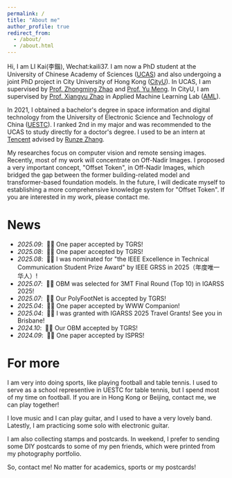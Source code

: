 ```yaml
---
permalink: /
title: "About me"
author_profile: true
redirect_from: 
  - /about/
  - /about.html
---
```


Hi, I am LI Kai(李鍇), Wechat:kaili37. I am now a PhD student at the University of Chinese Academy of Sciences ([UCAS](https://english.ucas.ac.cn/)) and also undergoing a joint PhD project in City University of Hong Kong ([CityU](https://www.cityu.edu.hk/)). In UCAS, I am supervised by [Prof. Zhongming Zhao](http://www.aircas.cas.cn/ykjs/lrld/202505/t20250521_7789207.html) and [Prof. Yu Meng](https://people.ucas.ac.cn/~0010249). In CityU, I am supervised by [Prof. Xiangyu Zhao](https://zhaoxyai.github.io/) in Applied Machine Learning Lab ([AML](https://aml-cityu.github.io/)). 


In 2021, I obtained a bachelor's degree in space information and digital technology from the University of Electronic Science and Technology of China ([UESTC](https://en.uestc.edu.cn/)). I ranked 2nd in my major and was recommended to the UCAS to study directly for a doctor's degree. I used to be an intern at [Tencent](https://www.tencent.com/en-us) advised by [Runze Zhang](https://scholar.google.com.hk/citations?user=o41-Nj8AAAAJ&hl=zh-CN&oi=ao). 

My researches focus on computer vision and remote sensing images. Recently, most of my work will concentrate on Off-Nadir Images. I proposed a very important concept, "Offset Token", in Off-Nadir Images, which bridged the gap between the former building-related model and transformer-based foundation models. In the future, I will dedicate myself to establishing a more comprehensive knowledge system for "Offset Token". If you are interested in my work, please contact me. 

News
======
- *2025.09*: &nbsp;🎉🎉 One paper accepted by TGRS!
- *2025.08*: &nbsp;🎉🎉 One paper accepted by TGRS!
- *2025.08*: &nbsp;👏👏 I was nominated for "the IEEE Excellence in Technical Communication Student Prize Award" by IEEE GRSS in 2025（年度唯一华人）!
- *2025.07*: &nbsp;👏👏 OBM was selected for 3MT Final Round (Top 10) in IGARSS 2025!
- *2025.07*: &nbsp;🎉🎉 Our PolyFootNet is accepted by TGRS!
- *2025.04*: &nbsp;🎉🎉 One paper accepted by WWW Companion!
- *2025.04*: &nbsp;👏👏 I was granted with IGARSS 2025 Travel Grants! See you in Brisbane! 
- *2024.10*: &nbsp;🎉🎉 Our OBM accepted by TGRS!
- *2024.09*: &nbsp;🎉🎉 One paper accepted by ISPRS!




For more
======

I am very into doing sports, like playing football and table tennis. I used to serve as a school representive in UESTC for table tennis, but I spend most of my time on football. If you are in Hong Kong or Beijing, contact me, we can play together!

I love music and I can play guitar, and I used to have a very lovely band. Latestly, I am practicing some solo with electronic guitar. 

I am also collecting stamps and postcards. In weekend, I prefer to sending some DIY postcards to some of my pen friends, which were printed from my photography portfolio. 

So, contact me! No matter for academics, sports or my postcards!



